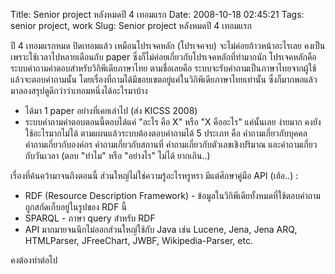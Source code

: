 Title: Senior project หลังหมดปี 4 เทอมแรก 
Date: 2008-10-18 02:45:21
Tags: senior project, work 
Slug: Senior project หลังหมดปี 4 เทอมแรก 


ปี 4 เทอมแรกหมด ปิดเทอมแล้ว เหมือนโปรเจคหลัก (โปรเจคจบ) จะไม่ค่อยก้าวหน้าอะไรเลย คงเป็นเพราะใช้เวลาไปหลายเดือนกับ paper ซึ่งก็ไม่ค่อยเกี่ยวกับโปรเจคหลักที่ทำมากนัก โปรเจคหลักคือ ระบบคำถามคำตอบสำหรับวิกิพีเดียภาษาไทย ตามชื่อเลยคือ ระบบจะรับคำถามเป็นภาษาไทยจากผู้ใช้แล้วจะตอบคำถามนั้น โดยเรื่องที่ถามได้มีขอบเขตอยู่แค่ในวิกิพีเดียภาษาไทยเท่านั้น ซึ่งก็มากพอแล้ว มาลองสรุปดูดีกว่าว่าเทอมหนึ่งได้อะไรมาบ้าง
<ul>
	<li>ได้มา 1 paper อย่างที่เคยเล่าไป (ส่ง KICSS 2008)</li>
	<li>ระบบคำถามคำตอบตอนนี้ตอบได้แค่ "อะไร คือ X" หรือ "X คืออะไร" แค่นั้นเลย ง่ายมาก คงยังใช้อะไรมากไม่ได้ ตามแผนแล้วระบบต้องตอบคำถามได้ 5 ประเภท คือ คำถามเกี่ยวกับบุคคล คำถามเกี่ยวกับองค์กร คำถามเกี่ยวกับสถานที่ คำถามเกี่ยวกับตัวเลขเชิงปริมาณ และคำถามเกี่ยวกับวันเวลา (ตอบ "ทำไม" หรือ "อย่างไร" ไม่ได้ ยากเกิน..)</li>
</ul>
เรื่องที่ค้นคว้ามาจนถึงตอนนี้ ส่วนใหญ่ไม่ใช่ความรู้อะไรหรูหรา มีแต่ศึกษาคู่มือ API (เฮ้อ..) :
<ul>
	<li>RDF (Resource Description Framework) - ข้อมูลในวิกิพีเดียทั้งหมดที่ใช้ตอบคำถามถูกสกัดเก็บอยู่ในรูปของ RDF นี้</li>
	<li>SPARQL - ภาษา query สำหรับ RDF</li>
	<li>API มากมายจนนึกไม่ออกส่วนใหญ่ใช้กับ Java เช่น Lucene, Jena, Jena ARQ, HTMLParser, JFreeChart, JWBF, Wikipedia-Parser, etc.</li>
</ul>
คงต้องทำต่อไป

